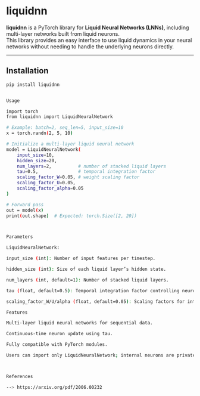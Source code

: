 # liquidnn

**liquidnn** is a PyTorch library for **Liquid Neural Networks (LNNs)**, including multi-layer networks built from liquid neurons.  
This library provides an easy interface to use liquid dynamics in your neural networks without needing to handle the underlying neurons directly.

---

## Installation

```bash
pip install liquidnn


Usage

import torch
from liquidnn import LiquidNeuralNetwork

# Example: batch=2, seq_len=5, input_size=10
x = torch.randn(2, 5, 10)

# Initialize a multi-layer liquid neural network
model = LiquidNeuralNetwork(
    input_size=10,
    hidden_size=20,
    num_layers=2,          # number of stacked liquid layers
    tau=0.5,               # temporal integration factor
    scaling_factor_W=0.05, # weight scaling factor
    scaling_factor_U=0.05,
    scaling_factor_alpha=0.05
)

# Forward pass
out = model(x)
print(out.shape)  # Expected: torch.Size([2, 20])



Parameters

LiquidNeuralNetwork:

input_size (int): Number of input features per timestep.

hidden_size (int): Size of each liquid layer’s hidden state.

num_layers (int, default=1): Number of stacked liquid layers.

tau (float, default=0.5): Temporal integration factor controlling neuron update speed.

scaling_factor_W/U/alpha (float, default=0.05): Scaling factors for internal neuron parameters.

Features

Multi-layer liquid neural networks for sequential data.

Continuous-time neuron update using tau.

Fully compatible with PyTorch modules.

Users can import only LiquidNeuralNetwork; internal neurons are private.



References

--> https://arxiv.org/pdf/2006.00232